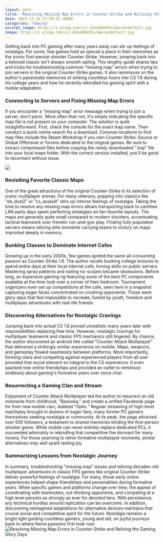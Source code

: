 ```yaml
---
layout: post
title: "Resolving Missing Map Errors in Counter-Strike and Reliving the Gaming Glory Days"
date: 2023-12-16 23:59:25 +0000
categories: "Gaming"
excerpt_image: https://i.ytimg.com/vi/-QJee08XV5s/maxresdefault.jpg
image: https://i.ytimg.com/vi/-QJee08XV5s/maxresdefault.jpg
---
```


Getting back into PC gaming after many years away can stir up feelings of nostalgia. For some, few games hold as special a place in their memories as the iconic first-person shooter Counter-Strike. However, jumping back into a beloved classic isn't always smooth sailing. This lengthy guide shares tips and tricks for troubleshooting common "missing map" errors when trying to join servers in the original Counter-Strike games. It also reminisces on the author's passionate memories of sinking countless hours into CS 1.6 during his college years and how he recently rekindled his gaming spirit with a mobile adaptation.
### Connecting to Servers and Fixing Missing Map Errors 
If you encounter a "missing map" error message when trying to join a server, don't panic. More often than not, it's simply indicating the specific map file is not present on your computer. The solution is quite straightforward. First, check the console for the exact map name. Then conduct a quick online search for a download. Common locations to find map files include the Steam Workshop if you own Counter-Strike: Source or Global Offensive or forums dedicated to the original games. Be sure to extract compressed files before copying the newly downloaded ".bsp" file into your local maps folder. With the correct version installed, you'll be good to reconnect without issue.

![](https://qph.cf2.quoracdn.net/main-qimg-619ce3585ba3d9022eeaf41840f43014)
### Revisiting Favorite Classic Maps  
One of the great attractions of the original Counter-Strike is its selection of iconic multiplayer arenas. For many veterans, popping into classics like "de_dust2" or "cs_assault" stirs up intense feelings of nostalgia. Taking the time to resolve any missing map errors allows transporting back to carefree LAN party days spent perfecting strategies on fan-favorite layouts. The maps are generally quite small compared to modern shooters, accentuating tactical teamwork over frenetic run-and-gun play. Finding fully populated servers means reliving elite moments carrying teams to victory on maps imprinted deeply in memory. 
### Bunking Classes to Dominate Internet Cafes
Growing up in the early 2000s, few games ignited the same all-consuming passion as Counter-Strike 1.6. The author recalls bunking college lectures to spend entire days at their local internet cafe, honing skills on public servers. Mastering spray patterns and nailing no-scopes became obsessions. Before long, an expensive gaming rig featuring some of the best PC components available at the time took over a corner of their bedroom. Tournament organizers even set up competitions at the cafe, seen here in a snapshot capturing eager faces concentrated on crushing opponents. Those were glory days that feel impossible to recreate, fueled by youth, freedom and multiplayer adventures with real-life friends.
### Discovering Alternatives for Nostalgic Cravings 
Jumping back into actual CS 1.6 proved unrealistic many years later with responsibilities replacing free time. However, nostalgic cravings for multiplayer teamwork and classic FPS mechanics still lingered. By chance, the author discovered an android title called "Counter Attack Multiplayer" that delivered a strikingly similar experience on mobile. Maps, weapons, and gameplay flowed seamlessly between platforms. More importantly, forming clans and competing against experienced players from all over provided that social element so integral to the CS experience. It even sparked new online friendships and provided an outlet to reminisce endlessly about gaming's formative years over voice chat. 
### Resurrecting a Gaming Clan and Stream 
Enjoyment of Counter Attack Multiplayer led the author to resurrect an old nickname from childhood, "Bazooka," and create a unified Facebook page for their new mobile clan, dubbed "Optic." Regular streaming of high-level matchplay brought in dozens of eager fans, many former PC gamers themselves seeking nostalgia or community. At its peak, the page attracted over 500 followers, a testament to shared memories binding the first-person shooter genre. While mobile can never entirely replace dedicated PCs, it succeeded admirably in rekindling that competitive fire dormant for many moons. For those yearning to relive formative multiplayer moments, similar alternatives may well spark lasting joy.
### Summarizing Lessons from Nostalgic Journey  
In summary, troubleshooting "missing map" issues and reliving decades-old multiplayer adventures in classic FPS games like original Counter-Strike deliver powerful feelings of nostalgia. For many, those early online experiences helped shape friendships and personalities during formative years. While specific games and platforms change over time, the appeal of coordinating with teammates, out-thinking opponents, and competing at a high level persists as strongly as ever for devoted fans. With persistence, any technical hurdles around replication can be overcome. In addition, discovering reimagined adaptations for alternative devices maintains that crucial social and competitive spirit for the future. Nostalgia remains a bright light guiding countless gamers, young and old, on joyful journeys back to where fierce passions first took root.
![Resolving Missing Map Errors in Counter-Strike and Reliving the Gaming Glory Days](https://i.ytimg.com/vi/-QJee08XV5s/maxresdefault.jpg)